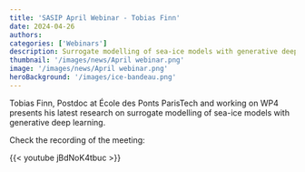 ```yaml
---
title: 'SASIP April Webinar - Tobias Finn'
date: 2024-04-26
authors:
categories: ['Webinars']
description: Surrogate modelling of sea-ice models with generative deep learning
thumbnail: '/images/news/April webinar.png'  
image: '/images/news/April webinar.png'
heroBackground: '/images/ice-bandeau.png'
---
```


Tobias Finn, Postdoc at École des Ponts ParisTech and working on WP4 presents his latest research on surrogate modelling of sea-ice models with generative deep learning. 
  

Check the recording of the meeting: 

{{< youtube jBdNoK4tbuc >}}   


